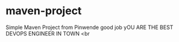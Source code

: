 # maven-project

Simple Maven Project from Pinwende good job
yOU ARE THE BEST DEVOPS ENGINEER IN TOWN
<br
